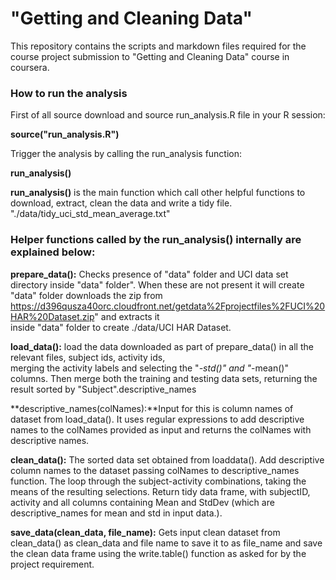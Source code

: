 "Getting and Cleaning Data"
=======================================
This repository contains the scripts and markdown files required for the course project submission to "Getting and Cleaning Data" course in coursera. 


### How to run the analysis

First of all source download and source run_analysis.R file in your R session:

**source("run_analysis.R")**

Trigger the analysis by calling the run_analysis function:

**run_analysis()**

__run_analysis()__ is the main function which call other helpful functions to download, extract, clean the data and write a tidy file.
"./data/tidy_uci_std_mean_average.txt"


### Helper functions called by the run_analysis() internally are explained below:

**prepare_data():** Checks presence of "data" folder  and UCI data set directory inside "data" folder". When these are not                    present it will create "data" folder downloads the zip from                      
                https://d396qusza40orc.cloudfront.net/getdata%2Fprojectfiles%2FUCI%20HAR%20Dataset.zip" and extracts it   
                inside "data" folder to create ./data/UCI HAR Dataset. 

**load_data():** load the data downloaded as part of prepare_data() in all the relevant files, subject ids, activity ids,    
            merging the activity labels and selecting the "*-std()" and "*-mean()" columns. 
            Then merge both the training and testing data sets, returning the result sorted by "Subject".descriptive_names

**descriptive_names(colNames):**Input for this is column names of dataset from load_data(). 
                            It uses regular expressions to add descriptive names to the colNames provided as input and
                            returns the colNames with descriptive names. 

**clean_data():** The sorted data set obtained from loaddata(). 
              Add descriptive column names to the dataset passing colNames to descriptive_names function.
              The loop through the subject-activity combinations, taking the means of the resulting selections. 
              Return tidy data frame,  with subjectID, activity and all columns containing  Mean and StdDev (which are  
              descriptive_names for mean and std in input data.).

**save_data(clean_data, file_name):** Gets input clean dataset from clean_data() as clean_data and file name to save it 
                                to as file_name and save the clean data frame using the write.table() function as asked 
                                for by the project requirement.